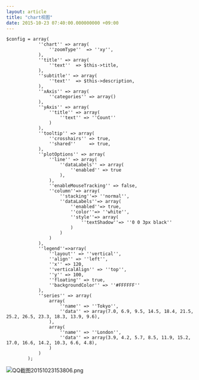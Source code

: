 ```yaml
---
layout: article
title: "chart视图"
date: 2015-10-23 07:40:00.000000000 +09:00
---
```


    $config = array(
                ''chart'' => array(
                    ''zoomType''  => ''xy'',
                ),
                ''title'' => array(
                    ''text''  => $this->title,
                ),
                ''subtitle'' => array(
                    ''text''  => $this->description,
                ),
                ''xAxis'' => array(
                    ''categories'' => array()
                ),
                ''yAxis'' => array(
                    ''title'' => array(
                        ''text'' => ''Count''
                    )
                ),
                ''tooltip'' => array(
                    ''crosshairs'' => true,
                    ''shared''     => true,
                ),
                ''plotOptions'' => array(
                    ''line'' => array(
                        ''dataLabels'' => array(
                            ''enabled'' => true
                        ),
                    ),
                    ''enableMouseTracking'' => false,
                    ''column''=> array(
                        ''stacking''=> ''normal'',
                        ''dataLabels''=> array(
                            ''enabled''=> true,
                            ''color''=> ''white'',
                            ''style''=> array(
                                ''textShadow''=> ''0 0 3px black''
                            )
                        )
                    )
                ),
                ''legend''=>array(
                    ''layout'' => ''vertical'',
                    ''align'' => ''left'',
                    ''x'' => 120,
                    ''verticalAlign'' => ''top'',
                    ''y'' => 100,
                    ''floating'' => true,
                    ''backgroundColor'' => ''#FFFFFF''
                ),
                ''series'' => array(
                    array(
                        ''name'' => ''Tokyo'',
                        ''data'' => array(7.0, 6.9, 9.5, 14.5, 18.4, 21.5, 25.2, 26.5, 23.3, 18.3, 13.9, 9.6),
                    ),
                    array(
                        ''name'' => ''London'',
                        ''data'' => array(3.9, 4.2, 5.7, 8.5, 11.9, 15.2, 17.0, 16.6, 14.2, 10.3, 6.6, 4.8),
                    )
                )
            );

![QQ截图20151023153806.png](https://o8ekw8sx0.qnssl.com/upload/201510/XI4pk3WyLBcsAJumM0-bpJYYZWRYMRZU.png "QQ截图20151023153806.png")
